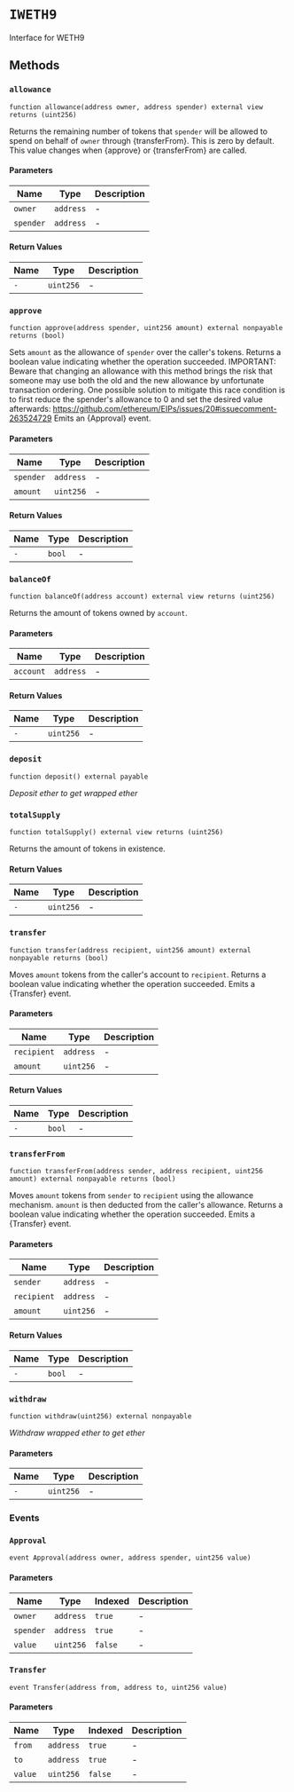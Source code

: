 
# `IWETH9`

    
Interface for WETH9

    
## Methods
### `allowance`
```solidity
function allowance(address owner, address spender) external view returns (uint256)
```

            
Returns the remaining number of tokens that `spender` will be allowed to spend on behalf of `owner` through {transferFrom}. This is zero by default. This value changes when {approve} or {transferFrom} are called.

            
#### Parameters

| Name | Type | Description |
|---|---|---|
| `owner` | `address` | - |
| `spender` | `address` | - |

#### Return Values

| Name | Type | Description |
|---|---|---|
| `-` | `uint256` | - |

### `approve`
```solidity
function approve(address spender, uint256 amount) external nonpayable returns (bool)
```

            
Sets `amount` as the allowance of `spender` over the caller's tokens. Returns a boolean value indicating whether the operation succeeded. IMPORTANT: Beware that changing an allowance with this method brings the risk that someone may use both the old and the new allowance by unfortunate transaction ordering. One possible solution to mitigate this race condition is to first reduce the spender's allowance to 0 and set the desired value afterwards: https://github.com/ethereum/EIPs/issues/20#issuecomment-263524729 Emits an {Approval} event.

            
#### Parameters

| Name | Type | Description |
|---|---|---|
| `spender` | `address` | - |
| `amount` | `uint256` | - |

#### Return Values

| Name | Type | Description |
|---|---|---|
| `-` | `bool` | - |

### `balanceOf`
```solidity
function balanceOf(address account) external view returns (uint256)
```

            
Returns the amount of tokens owned by `account`.

            
#### Parameters

| Name | Type | Description |
|---|---|---|
| `account` | `address` | - |

#### Return Values

| Name | Type | Description |
|---|---|---|
| `-` | `uint256` | - |

### `deposit`
```solidity
function deposit() external payable
```

            

            
*Deposit ether to get wrapped ether*
### `totalSupply`
```solidity
function totalSupply() external view returns (uint256)
```

            
Returns the amount of tokens in existence.

            
#### Return Values

| Name | Type | Description |
|---|---|---|
| `-` | `uint256` | - |

### `transfer`
```solidity
function transfer(address recipient, uint256 amount) external nonpayable returns (bool)
```

            
Moves `amount` tokens from the caller's account to `recipient`. Returns a boolean value indicating whether the operation succeeded. Emits a {Transfer} event.

            
#### Parameters

| Name | Type | Description |
|---|---|---|
| `recipient` | `address` | - |
| `amount` | `uint256` | - |

#### Return Values

| Name | Type | Description |
|---|---|---|
| `-` | `bool` | - |

### `transferFrom`
```solidity
function transferFrom(address sender, address recipient, uint256 amount) external nonpayable returns (bool)
```

            
Moves `amount` tokens from `sender` to `recipient` using the allowance mechanism. `amount` is then deducted from the caller's allowance. Returns a boolean value indicating whether the operation succeeded. Emits a {Transfer} event.

            
#### Parameters

| Name | Type | Description |
|---|---|---|
| `sender` | `address` | - |
| `recipient` | `address` | - |
| `amount` | `uint256` | - |

#### Return Values

| Name | Type | Description |
|---|---|---|
| `-` | `bool` | - |

### `withdraw`
```solidity
function withdraw(uint256) external nonpayable
```

            

            
*Withdraw wrapped ether to get ether*
#### Parameters

| Name | Type | Description |
|---|---|---|
| `-` | `uint256` | - |

### Events
### `Approval`
```solidity
event Approval(address owner, address spender, uint256 value)
```

            

            
#### Parameters

| Name | Type | Indexed | Description |
|---|---|---|---|
| `owner` | `address` |`true`| - |
| `spender` | `address` |`true`| - |
| `value` | `uint256` |`false`| - |

### `Transfer`
```solidity
event Transfer(address from, address to, uint256 value)
```

            

            
#### Parameters

| Name | Type | Indexed | Description |
|---|---|---|---|
| `from` | `address` |`true`| - |
| `to` | `address` |`true`| - |
| `value` | `uint256` |`false`| - |


